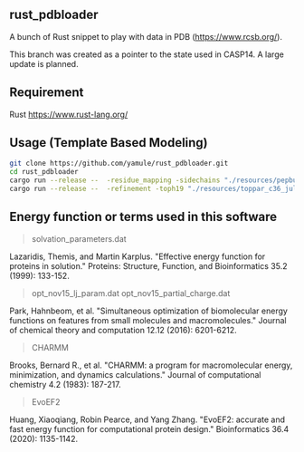## rust_pdbloader
A bunch of Rust snippet to play with data in PDB (https://www.rcsb.org/). 

This branch was created as a pointer to the state used in CASP14.
A large update is planned.

## Requirement
Rust https://www.rust-lang.org/

## Usage (Template Based Modeling)
``` bash
git clone https://github.com/yamule/rust_pdbloader.git
cd rust_pdbloader
cargo run --release --  -residue_mapping -sidechains "./resources/pepbuilderj/resources/sampledresidues/" -backbones "./resources/pepbuilderj/resources/sampledresidues/" -in "./example_files/T1094.1IW7_C.fas" -out "./example_files/results/T1094.1IW7_C.fas.mapped.pdb"
cargo run --release --  -refinement -toph19 "./resources/toppar_c36_jul18/toppar/toph19.inp" -param19 "./resources/toppar_c36_jul18/toppar/param19.inp" -resource "./resources/" -angle "./resources/angle_distribution_energy.dat" -steps_checkpoint 1 -out "./example_files/results/T1094.1IW7_C.fas.refined1.pdb" -param_file "example_files/param_refine.txt"  -in "./example_files/results/T1094.1IW7_C.fas.mapped.pdb"  -flag "./example_files/results/T1094.1IW7_C.fas.mapped.pdb.flag" -build_missing_param1 "./example_files/param_build_missing.txt"  -build_missing_param2 "./example_files/param_build_missing2.txt"  -num_structurs_step1 5 -num_structurs_step2 1
```

## Energy function or terms used in this software
> solvation_parameters.dat

Lazaridis, Themis, and Martin Karplus. "Effective energy function for proteins in solution." Proteins: Structure, Function, and Bioinformatics 35.2 (1999): 133-152.


> opt_nov15_lj_param.dat
> opt_nov15_partial_charge.dat

Park, Hahnbeom, et al. "Simultaneous optimization of biomolecular energy functions on features from small molecules and macromolecules." Journal of chemical theory and computation 12.12 (2016): 6201-6212.


> CHARMM

Brooks, Bernard R., et al. "CHARMM: a program for macromolecular energy, minimization, and dynamics calculations." Journal of computational chemistry 4.2 (1983): 187-217.


> EvoEF2

Huang, Xiaoqiang, Robin Pearce, and Yang Zhang. "EvoEF2: accurate and fast energy function for computational protein design." Bioinformatics 36.4 (2020): 1135-1142.

